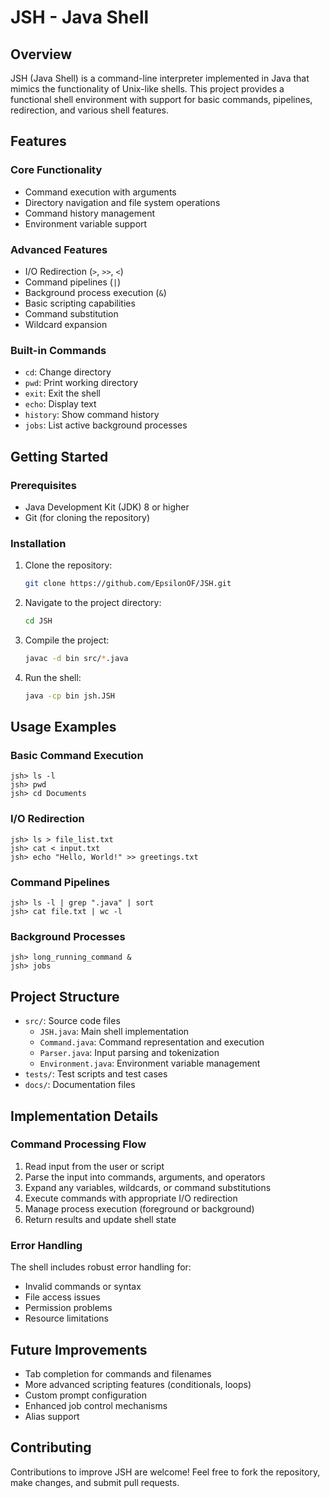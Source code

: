 # JSH - Java Shell

## Overview
JSH (Java Shell) is a command-line interpreter implemented in Java that mimics the functionality of Unix-like shells. This project provides a functional shell environment with support for basic commands, pipelines, redirection, and various shell features.

## Features

### Core Functionality
- Command execution with arguments
- Directory navigation and file system operations
- Command history management
- Environment variable support

### Advanced Features
- I/O Redirection (`>`, `>>`, `<`)
- Command pipelines (`|`)
- Background process execution (`&`)
- Basic scripting capabilities
- Command substitution
- Wildcard expansion

### Built-in Commands
- `cd`: Change directory
- `pwd`: Print working directory
- `exit`: Exit the shell
- `echo`: Display text
- `history`: Show command history
- `jobs`: List active background processes

## Getting Started

### Prerequisites
- Java Development Kit (JDK) 8 or higher
- Git (for cloning the repository)

### Installation
1. Clone the repository:
   ```bash
   git clone https://github.com/EpsilonOF/JSH.git
   ```
2. Navigate to the project directory:
   ```bash
   cd JSH
   ```
3. Compile the project:
   ```bash
   javac -d bin src/*.java
   ```
4. Run the shell:
   ```bash
   java -cp bin jsh.JSH
   ```

## Usage Examples

### Basic Command Execution
```
jsh> ls -l
jsh> pwd
jsh> cd Documents
```

### I/O Redirection
```
jsh> ls > file_list.txt
jsh> cat < input.txt
jsh> echo "Hello, World!" >> greetings.txt
```

### Command Pipelines
```
jsh> ls -l | grep ".java" | sort
jsh> cat file.txt | wc -l
```

### Background Processes
```
jsh> long_running_command &
jsh> jobs
```

## Project Structure
- `src/`: Source code files
  - `JSH.java`: Main shell implementation
  - `Command.java`: Command representation and execution
  - `Parser.java`: Input parsing and tokenization
  - `Environment.java`: Environment variable management
- `tests/`: Test scripts and test cases
- `docs/`: Documentation files

## Implementation Details

### Command Processing Flow
1. Read input from the user or script
2. Parse the input into commands, arguments, and operators
3. Expand any variables, wildcards, or command substitutions
4. Execute commands with appropriate I/O redirection
5. Manage process execution (foreground or background)
6. Return results and update shell state

### Error Handling
The shell includes robust error handling for:
- Invalid commands or syntax
- File access issues
- Permission problems
- Resource limitations

## Future Improvements
- Tab completion for commands and filenames
- More advanced scripting features (conditionals, loops)
- Custom prompt configuration
- Enhanced job control mechanisms
- Alias support

## Contributing
Contributions to improve JSH are welcome! Feel free to fork the repository, make changes, and submit pull requests.
